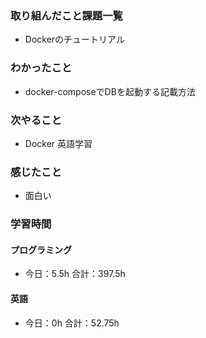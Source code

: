 ### 取り組んだこと課題一覧
- Dockerのチュートリアル
### わかったこと
- docker-composeでDBを起動する記載方法
### 次やること
- Docker  英語学習
### 感じたこと
- 面白い
### 学習時間
#### プログラミング
- 今日：5.5h 合計：397.5h
#### 英語
- 今日：0h 合計：52.75h